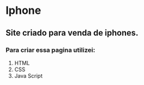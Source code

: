 <h1>Iphone</h1> 
<h2>Site criado para venda de iphones.</h2>
<h3>Para criar essa pagina utilizei:</h3>
<ol>
  <li>HTML</li>
  <li>CSS</li>
  <li>Java Script</li>
</ol>

